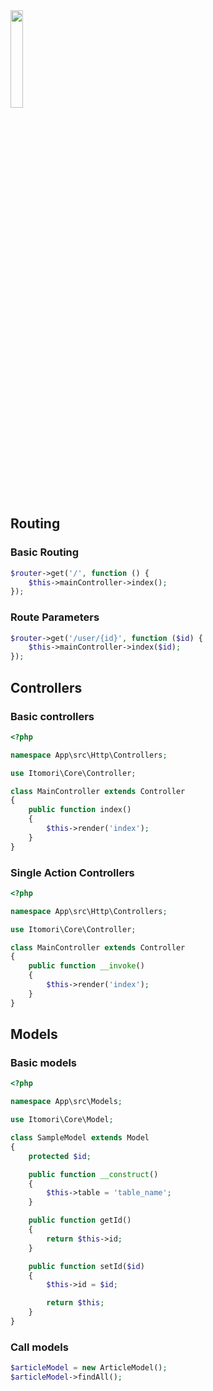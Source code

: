 <img align="center" src="https://i.imgur.com/lJlVzCQ.png" width="20%">

## Routing

### Basic Routing
```php
$router->get('/', function () {
    $this->mainController->index();
});
```
### Route Parameters
```php
$router->get('/user/{id}', function ($id) {
    $this->mainController->index($id);
});
```

## Controllers
### Basic controllers
```php
<?php

namespace App\src\Http\Controllers;

use Itomori\Core\Controller;

class MainController extends Controller
{
    public function index()
    {
        $this->render('index');
    }
}
```

### Single Action Controllers

```php
<?php

namespace App\src\Http\Controllers;

use Itomori\Core\Controller;

class MainController extends Controller
{
    public function __invoke()
    {
        $this->render('index');
    }
}
```

## Models
### Basic models
```php
<?php

namespace App\src\Models;

use Itomori\Core\Model;

class SampleModel extends Model
{
    protected $id;

    public function __construct()
    {
        $this->table = 'table_name';
    }

    public function getId()
    {
        return $this->id;
    }

    public function setId($id)
    {
        $this->id = $id;

        return $this;
    }
}
```

### Call models 
```php
$articleModel = new ArticleModel();
$articleModel->findAll();
